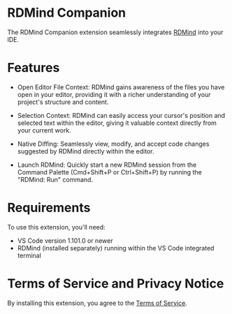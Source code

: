 # RDMind Companion

The RDMind Companion extension seamlessly integrates [RDMind](https://github.com/QwenLM/qwen-code) into your IDE.

# Features

- Open Editor File Context: RDMind gains awareness of the files you have open in your editor, providing it with a richer understanding of your project's structure and content.

- Selection Context: RDMind can easily access your cursor's position and selected text within the editor, giving it valuable context directly from your current work.

- Native Diffing: Seamlessly view, modify, and accept code changes suggested by RDMind directly within the editor.

- Launch RDMind: Quickly start a new RDMind session from the Command Palette (Cmd+Shift+P or Ctrl+Shift+P) by running the "RDMind: Run" command.

# Requirements

To use this extension, you'll need:

- VS Code version 1.101.0 or newer
- RDMind (installed separately) running within the VS Code integrated terminal

# Terms of Service and Privacy Notice

By installing this extension, you agree to the [Terms of Service](https://github.com/QwenLM/qwen-code/blob/main/docs/tos-privacy.md).
